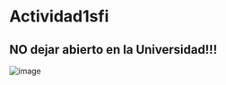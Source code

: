 # Actividad1sfi








## NO dejar abierto en la Universidad!!!
![image](https://github.com/user-attachments/assets/2c2a948d-9f55-48b9-90b4-b7463fefc400)

